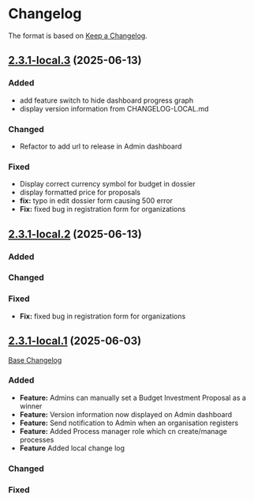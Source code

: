 # Changelog

The format is based on [Keep a Changelog](http://keepachangelog.com/en/1.0.0/).

## [2.3.1-local.3](https://github.com/cosladigital/consul-latest/tree/2.3.1-local.3) (2025-06-13)

### Added
- add feature switch to hide dashboard progress graph 
- display version information from CHANGELOG-LOCAL.md

### Changed
- Refactor to add url to release in Admin dashboard

### Fixed
- Display correct currency symbol for budget in dossier 
- display formatted price for proposals 
- **fix:** typo in edit dossier form causing 500 error 
- **Fix:** fixed bug in registration form for organizations


## [2.3.1-local.2](https://github.com/cosladigital/consul-latest/tree/2.3.1-local.2) (2025-06-13)

### Added

### Changed

### Fixed
- **Fix:** fixed bug in registration form for organizations

## [2.3.1-local.1](https://github.com/cosladigital/consul-latest/tree/2.3.1-local.1) (2025-06-03)

[Base Changelog](https://github.com/consuldemocracy/consuldemocracy/compare/2.3.0...2.3.1)

### Added

- **Feature:** Admins can manually set a Budget Investment Proposal as a winner
- **Feature:** Version information now displayed on Admin dashboard
- **Feature:** Send notification to Admin when an organisation registers
- **Feature:** Added Process manager role which cn create/manage processes
- **Feature** Added local change log

### Changed

### Fixed


